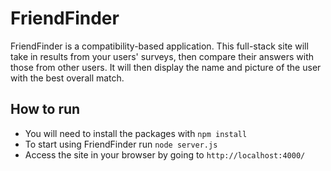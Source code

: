 # FriendFinder

FriendFinder is a compatibility-based application. This full-stack site will take in results from your users' surveys, then compare their answers with those from other users. It will then display the name and picture of the user with the best overall match.

## How to run
- You will need to install the packages with `npm install`
- To start using FriendFinder run `node server.js`
- Access the site in your browser by going to `http://localhost:4000/`
